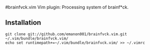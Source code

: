 #brainfvck.vim
Vim plugin: Processing system of brainf*ck.

## Installation
    git clone git://github.com/emanon001/brainfvck.vim.git ~/.vim/bundle/brainfvck.vim/
    echo set runtimepath+=~/.vim/bundle/brainfvck.vim/ >> ~/.vimrc
